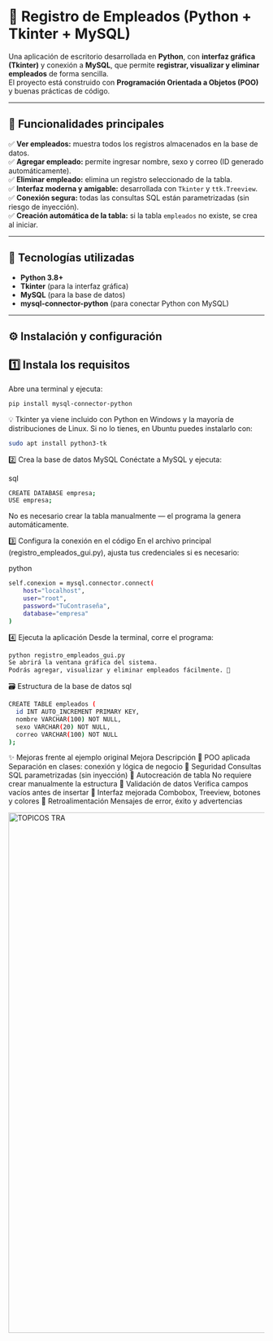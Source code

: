 # 💼 Registro de Empleados (Python + Tkinter + MySQL)

Una aplicación de escritorio desarrollada en **Python**, con **interfaz gráfica (Tkinter)** y conexión a **MySQL**, que permite **registrar, visualizar y eliminar empleados** de forma sencilla.  
El proyecto está construido con **Programación Orientada a Objetos (POO)** y buenas prácticas de código.

---

## 🚀 Funcionalidades principales
✅ **Ver empleados:** muestra todos los registros almacenados en la base de datos.  
✅ **Agregar empleado:** permite ingresar nombre, sexo y correo (ID generado automáticamente).  
✅ **Eliminar empleado:** elimina un registro seleccionado de la tabla.  
✅ **Interfaz moderna y amigable:** desarrollada con `Tkinter` y `ttk.Treeview`.  
✅ **Conexión segura:** todas las consultas SQL están parametrizadas (sin riesgo de inyección).  
✅ **Creación automática de la tabla:** si la tabla `empleados` no existe, se crea al iniciar.

---

## 🧠 Tecnologías utilizadas
- **Python 3.8+**
- **Tkinter** (para la interfaz gráfica)
- **MySQL** (para la base de datos)
- **mysql-connector-python** (para conectar Python con MySQL)

---

## ⚙️ Instalación y configuración

## 1️⃣ Instala los requisitos
Abre una terminal y ejecuta:

```bash
pip install mysql-connector-python
```
💡 Tkinter ya viene incluido con Python en Windows y la mayoría de distribuciones de Linux.
Si no lo tienes, en Ubuntu puedes instalarlo con:




```bash
sudo apt install python3-tk
```
2️⃣ Crea la base de datos MySQL
Conéctate a MySQL y ejecuta:



sql
```bash
CREATE DATABASE empresa;
USE empresa;
```
No es necesario crear la tabla manualmente — el programa la genera automáticamente.



3️⃣ Configura la conexión en el código
En el archivo principal (registro_empleados_gui.py), ajusta tus credenciales si es necesario:

python
```bash
self.conexion = mysql.connector.connect(
    host="localhost",
    user="root",
    password="TuContraseña",
    database="empresa"
)
```


4️⃣ Ejecuta la aplicación
Desde la terminal, corre el programa:

```bash
python registro_empleados_gui.py
Se abrirá la ventana gráfica del sistema.
Podrás agregar, visualizar y eliminar empleados fácilmente. 🎯
```




🗃️ Estructura de la base de datos
sql
```bash
CREATE TABLE empleados (
  id INT AUTO_INCREMENT PRIMARY KEY,
  nombre VARCHAR(100) NOT NULL,
  sexo VARCHAR(20) NOT NULL,
  correo VARCHAR(100) NOT NULL
);
```



✨ Mejoras frente al ejemplo original
Mejora	Descripción
🔹 POO aplicada	Separación en clases: conexión y lógica de negocio
🔹 Seguridad	Consultas SQL parametrizadas (sin inyección)
🔹 Autocreación de tabla	No requiere crear manualmente la estructura
🔹 Validación de datos	Verifica campos vacíos antes de insertar
🔹 Interfaz mejorada	Combobox, Treeview, botones y colores
🔹 Retroalimentación	Mensajes de error, éxito y advertencias



<img width="1536" height="1024" alt="TOPICOS TRA" src="https://github.com/user-attachments/assets/2f067c1d-037d-4925-8c73-7b18ee6f49fb" />
